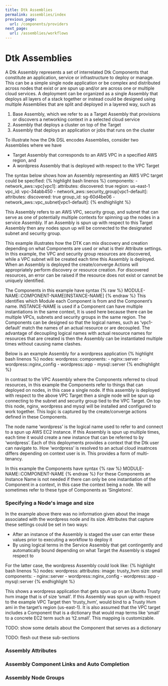 ```yaml
---
title: Dtk Assemblies
permalink: assemblies/index
previous_page:
  url: /components/providers
next_page:
  url: /assemblies/workflows
---
```


# Dtk Assemblies

A Dtk Assembly represents a set of interrelated Dtk Components that constitute an application, service or infrastructure to deploy or manage. This can be a simple single node application or be complex and distributed across nodes that exist or are spun up and/or are across one or multiple cloud services. 
A deployment can be organized as a single Assembly that deploys all layers of a stack together or instead could be designed using multiple Assemblies that are split and deployed in a layered way, such as
1. Base Assembly, which we refer to as a Target Assembly that provisions or discovers a networking context in a selected cloud service
2. Assembly that deploys a cluster on top of the Target
3. Assembly that deploys an application or jobs that runs on the cluster

To illustrate how the Dtk DSL encodes Assemblies, consider two Assemblies where we have
* Target Assembly that corresponds to an AWS VPC in a specified AWS region, and
* A wordpress Assembly that is deployed with respect to the VPC Target

The syntax below shows how an Assembly representing an AWS VPC target could be specified:
{% highlight bash linenos %}
    components:
    - network_aws::vpc[vpc1]:
        attributes:
          discovered: true
          region: us-east-1
          vpc_id: vpc-34abb450
    - network_aws::security_group[vpc1-default]:
        attributes:
          discovered: true
          group_id: sg-60d4be06
    - network_aws::vpc_subnet[vpc1-default]:
{% endhighlight %} 

This Assembly refers to an AWS VPC, security group, and subnet that can serve as one of potentially multiple contexts for spinning up the nodes in a service Assembly. If an Assembly is spun up with respect to this Target Assembly then any nodes spun up will be connected to the designated subnet and security group.

This example illustrates how the DTK can mix discovery and creation depending on what Components are used or what is their Attribute settings. In this example, the VPC and security group resources are discovered, while a VPC subnet will be created each time this Assembly is deployed. When an Assembly is deployed the create/converge Actions will appropriately perform discovery or resource creation. For discovered resources, an error can be raised if the resource does not exist or cannot be uniquely identified.

The Components in this example have syntax
{% raw %}
  MODULE-NAME::COMPONENT-NAME[INSTANCE-NAME]
{% endraw %}
This identifies which Module each Component is from and the Component’s name. INSTANCE-NAME is used if a Component can have multiple instantiations in the same context, It is used here because there can be multiple VPCs, subnets and security groups in the same region. The Components can be designed so that the logical names, such as ‘vpc1-default’ match the names of an actual resource or are decoupled. The advantage of decoupling logical names with actual resource names for resources that are created is then the Assembly can be instantiated multiple times without causing name clashes.

Below is an example Assembly for a wordpress application
{% highlight bash linenos %}
   nodes:
      wordpress:
        components:
        - nginx::server
        - wordpress::nginx_config
        - wordpress::app
        - mysql::server
{% endhighlight %} 

In contrast to the VPC Assembly where the Components referred to cloud resources, in this example the Components refer to things that can deployed on nodes, in this case a single node. If this assembly is deployed with respect to the above VPC Target then a single node will be spun up connecting to the subnet and security group tied to the VPC Target. On top this node, nginx, wordpress and mysql will be installed and configured to work together. This logic is captured by the create/converge actions defined in these Components.

The node name ‘wordpress’ is the logical name used to refer to and connect to a spun up AWS EC2 instance. If this Assembly is spun up multiple times, each time it would create a new instance that can be referred to by ‘wordpress’. Each of this deployments provides a context that the Dtk user can navigate to. How ‘wordpress’ is resolved to an actual cloud insatnces differs depending on context user is in. This provides a form of multi-tenancy.

In this example the Components have syntax
{% raw %}
  MODULE-NAME::COMPONENT-NAME
{% endraw %}
For these Components an Instance Name is not needed if there can only be one instantiation of the Component in a context, in this case the context being a node. We will sometimes refer to these type of Components as ‘Singletons’.

### Specifying a Node's image and size

In the example above there was no information given about the image associated with the wordpress node and its size. Attributes that capture these settings could be set in two ways:
* After an instance of the Assembly is staged the user can enter these values prior to executing a workflow to deploy it
* By using logical terms in the Service Assembly that get contingently and automatically bound depending on what Target the Assembly is staged respect to

For the latter case, the wordpress Assembly could look like:
{% highlight bash linenos %}
   nodes:
      wordpress:
        attributes:
          image: trusty_hvm
          size: small
        components:
        - nginx::server
        - wordpress::nginx_config
        - wordpress::app
        - mysql::server
{% endhighlight %} 

This shows a wordpress application that gets spun up on an Ubuntu Trusty hvm image that is of size ‘small’. If this Assembly was spun up with respect to the example VPC Target then ‘trusty_hvm’, would bind to a Trusty Hvm ami in the target’s region (us-east-1). It is also assumed that the VPC target includes a Component that is a dictionary that would map terms like ‘small’ to a concrete EC2 term such as ‘t2.small’. This mapping is customizable.

TODO: show some details about the Component that serves as a dictionary

TODO: flesh out these sub-sections

### Assembly Attributes

### Assembly Component Links and Auto Completion

### Assembly Node Groups

